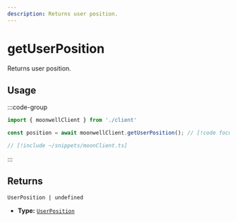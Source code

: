 ```yaml
---
description: Returns user position.
---
```


# getUserPosition

Returns user position.

## Usage

:::code-group

```ts twoslash [example.ts]
import { moonwellClient } from './client'

const position = await moonwellClient.getUserPosition(); // [!code focus]
```

```ts twoslash [client.ts] filename="client.ts"
// [!include ~/snippets/moonClient.ts]
```

:::

## Returns

```
UserPosition | undefined
```

- **Type:** [`UserPosition`](/docs/glossary/types#userposition)

<!-- ## Parameters

### includeLiquidStakingRewards

- **Type:** `boolean`

Whether to include liquid staking rewards in the response.

```ts twoslash
// [!include ~/snippets/moonClient.ts]
// ---cut---
const markets = await moonwellClient.getMarkets({
  includeLiquidStakingRewards: true // [!code focus]
})
``` -->